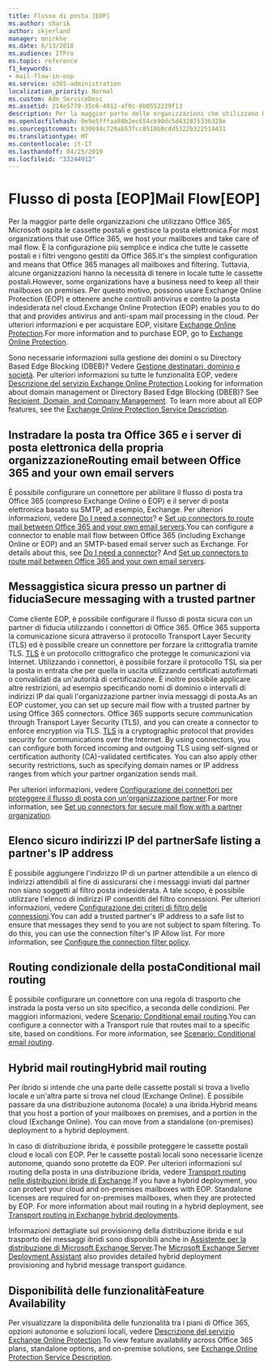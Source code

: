 ```yaml
---
title: Flusso di posta [EOP]
ms.author: sharik
author: skjerland
manager: mnirkhe
ms.date: 6/13/2018
ms.audience: ITPro
ms.topic: reference
f1_keywords:
- mail-flow-in-eop
ms.service: o365-administration
localization_priority: Normal
ms.custom: Adm_ServiceDesc
ms.assetid: 214e5779-35c6-4912-af0c-8b0552239f13
description: Per la maggior parte delle organizzazioni che utilizzano Office 365, Microsoft ospita le cassette postali e gestisce la posta elettronica. È la configurazione più semplice e indica che tutte le cassette postali e i filtri vengono gestiti da Office 365. Tuttavia, alcune organizzazioni hanno la necessità di tenere in locale tutte le cassette postali. Per questo motivo, possono usare Exchange Online Protection (EOP) e ottenere anche controlli antivirus e contro la posta indesiderata nel cloud. Per ulteriori informazioni e per acquistare EOP, visitare Exchange Online Protection.
ms.openlocfilehash: 0e9e5fffaa88b2ec654cb90dc5d432875336328e
ms.sourcegitcommit: 830694c729ab53fcc8518b0cdd5322b322514431
ms.translationtype: MT
ms.contentlocale: it-IT
ms.lasthandoff: 04/25/2019
ms.locfileid: "33244912"
---
```

# <a name="mail-floweop"></a><span data-ttu-id="1337f-107">Flusso di posta [EOP]</span><span class="sxs-lookup"><span data-stu-id="1337f-107">Mail Flow[EOP]</span></span>

<span data-ttu-id="1337f-108">Per la maggior parte delle organizzazioni che utilizzano Office 365, Microsoft ospita le cassette postali e gestisce la posta elettronica.</span><span class="sxs-lookup"><span data-stu-id="1337f-108">For most organizations that use Office 365, we host your mailboxes and take care of mail flow.</span></span> <span data-ttu-id="1337f-109">È la configurazione più semplice e indica che tutte le cassette postali e i filtri vengono gestiti da Office 365.</span><span class="sxs-lookup"><span data-stu-id="1337f-109">It's the simplest configuration and means that Office 365 manages all mailboxes and filtering.</span></span> <span data-ttu-id="1337f-110">Tuttavia, alcune organizzazioni hanno la necessità di tenere in locale tutte le cassette postali.</span><span class="sxs-lookup"><span data-stu-id="1337f-110">However, some organizations have a business need to keep all their mailboxes on premises.</span></span> <span data-ttu-id="1337f-111">Per questo motivo, possono usare Exchange Online Protection (EOP) e ottenere anche controlli antivirus e contro la posta indesiderata nel cloud.</span><span class="sxs-lookup"><span data-stu-id="1337f-111">Exchange Online Protection (EOP) enables you to do that and provides antivirus and anti-spam mail processing in the cloud.</span></span> <span data-ttu-id="1337f-112">Per ulteriori informazioni e per acquistare EOP, visitare [Exchange Online Protection](https://products.office.com/en-us/exchange/exchange-email-security-spam-protection).</span><span class="sxs-lookup"><span data-stu-id="1337f-112">For more information and to purchase EOP, go to [Exchange Online Protection](https://products.office.com/en-us/exchange/exchange-email-security-spam-protection).</span></span>
  
<span data-ttu-id="1337f-p103">Sono necessarie informazioni sulla gestione dei domini o su Directory Based Edge Blocking (DBEB)? Vedere [Gestione destinatari, dominio e società](recipient-domain-and-company-management.md). Per ulteriori informazioni su tutte le funzionalità EOP, vedere [Descrizione del servizio Exchange Online Protection](exchange-online-protection-service-description.md).</span><span class="sxs-lookup"><span data-stu-id="1337f-p103">Looking for information about domain management or Directory Based Edge Blocking (DBEB)? See [Recipient, Domain, and Company Management](recipient-domain-and-company-management.md). To learn more about all EOP features, see the [Exchange Online Protection Service Description](exchange-online-protection-service-description.md).</span></span>
  
## <a name="routing-email-between-office-365-and-your-own-email-servers"></a><span data-ttu-id="1337f-116">Instradare la posta tra Office 365 e i server di posta elettronica della propria organizzazione</span><span class="sxs-lookup"><span data-stu-id="1337f-116">Routing email between Office 365 and your own email servers</span></span>
<span data-ttu-id="1337f-117"><a name="BKMK_outboundmailrouting"> </a></span><span class="sxs-lookup"><span data-stu-id="1337f-117"></span></span>

<span data-ttu-id="1337f-p104">È possibile configurare un connettore per abilitare il flusso di posta tra Office 365 (compreso Exchange Online o EOP) e il server di posta elettronica basato su SMTP, ad esempio, Exchange. Per ulteriori informazioni, vedere [Do I need a connector](http://technet.microsoft.com/library/16731ae9-c909-49dd-bffc-a46e6151fc29.aspx)? e [Set up connectors to route mail between Office 365 and your own email servers](http://technet.microsoft.com/library/2e93fd60-a5ef-4e64-8e62-2b862b2d1033.aspx).</span><span class="sxs-lookup"><span data-stu-id="1337f-p104">You can configure a connector to enable mail flow between Office 365 (including Exchange Online or EOP) and an SMTP-based email server such as Exchange. For details about this, see [Do I need a connector](http://technet.microsoft.com/library/16731ae9-c909-49dd-bffc-a46e6151fc29.aspx)? And [Set up connectors to route mail between Office 365 and your own email servers](http://technet.microsoft.com/library/2e93fd60-a5ef-4e64-8e62-2b862b2d1033.aspx).</span></span>
  
## <a name="secure-messaging-with-a-trusted-partner"></a><span data-ttu-id="1337f-121">Messaggistica sicura presso un partner di fiducia</span><span class="sxs-lookup"><span data-stu-id="1337f-121">Secure messaging with a trusted partner</span></span>
<span data-ttu-id="1337f-122"><a name="BKMK_securemessagingwithatrustedpartner"> </a></span><span class="sxs-lookup"><span data-stu-id="1337f-122"></span></span>

<span data-ttu-id="1337f-p105">Come cliente EOP, è possibile configurare il flusso di posta sicura con un partner di fiducia utilizzando i connettori di Office 365. Office 365 supporta la comunicazione sicura attraverso il protocollo Transport Layer Security (TLS) ed è possibile creare un connettore per forzare la crittografia tramite TLS. [TLS](https://technet.microsoft.com/en-us/library/mt163898.aspx) è un protocollo crittografico che protegge le comunicazioni via Internet. Utilizzando i connettori, è possibile forzare il protocollo TSL sia per la posta in entrata che per quella in uscita utilizzando certificati autofirmati o convalidati da un'autorità di certificazione. È inoltre possibile applicare altre restrizioni, ad esempio specificando nomi di dominio o intervalli di indirizzi IP dai quali l'organizzazione partner invia messaggi di posta.</span><span class="sxs-lookup"><span data-stu-id="1337f-p105">As an EOP customer, you can set up secure mail flow with a trusted partner by using Office 365 connectors. Office 365 supports secure communication through Transport Layer Security (TLS), and you can create a connector to enforce encryption via TLS. [TLS](https://technet.microsoft.com/en-us/library/mt163898.aspx) is a cryptographic protocol that provides security for communications over the Internet. By using connectors, you can configure both forced incoming and outgoing TLS using self-signed or certification authority (CA)-validated certificates. You can also apply other security restrictions, such as specifying domain names or IP address ranges from which your partner organization sends mail.</span></span> 
  
<span data-ttu-id="1337f-128">Per ulteriori informazioni, vedere [Configurazione dei connettori per proteggere il flusso di posta con un'organizzazione partner](https://technet.microsoft.com/en-us/library/dn751021%28v=exchg.150%29.aspx).</span><span class="sxs-lookup"><span data-stu-id="1337f-128">For more information, see [Set up connectors for secure mail flow with a partner organization](https://technet.microsoft.com/en-us/library/dn751021%28v=exchg.150%29.aspx).</span></span>
  
## <a name="safe-listing-a-partners-ip-address"></a><span data-ttu-id="1337f-129">Elenco sicuro indirizzi IP del partner</span><span class="sxs-lookup"><span data-stu-id="1337f-129">Safe listing a partner's IP address</span></span>
<span data-ttu-id="1337f-130"><a name="BKMK_safelistingapartnersipaddress"> </a></span><span class="sxs-lookup"><span data-stu-id="1337f-130"></span></span>

<span data-ttu-id="1337f-p106">È possibile aggiungere l'indirizzo IP di un partner attendibile a un elenco di indirizzi attendibili al fine di assicurarsi che i messaggi inviati dal partner non siano soggetti al filtro posta indesiderata. A tale scopo, è possibile utilizzare l'elenco di indirizzi IP consentiti del filtro connessioni. Per ulteriori informazioni, vedere [Configurazione dei criteri di filtro delle connessioni](https://go.microsoft.com/fwlink/p/?LinkID=287108).</span><span class="sxs-lookup"><span data-stu-id="1337f-p106">You can add a trusted partner's IP address to a safe list to ensure that messages they send to you are not subject to spam filtering. To do this, you can use the connection filter's IP Allow list. For more information, see [Configure the connection filter policy](https://go.microsoft.com/fwlink/p/?LinkID=287108).</span></span>
  
## <a name="conditional-mail-routing"></a><span data-ttu-id="1337f-134">Routing condizionale della posta</span><span class="sxs-lookup"><span data-stu-id="1337f-134">Conditional mail routing</span></span>
<span data-ttu-id="1337f-135"><a name="BKMK_conditionalmailrouting"> </a></span><span class="sxs-lookup"><span data-stu-id="1337f-135"></span></span>

<span data-ttu-id="1337f-p107">È possibile configurare un connettore con una regola di trasporto che instrada la posta verso un sito specifico, a seconda delle condizioni. Per maggiori informazioni, vedere [Scenario: Conditional email routing](http://technet.microsoft.com/library/82d105e2-e955-4e03-99c3-3314a5d21a4c.aspx).</span><span class="sxs-lookup"><span data-stu-id="1337f-p107">You can configure a connector with a Transport rule that routes mail to a specific site, based on conditions. For more information, see [Scenario: Conditional email routing](http://technet.microsoft.com/library/82d105e2-e955-4e03-99c3-3314a5d21a4c.aspx).</span></span>
  
## <a name="hybrid-mail-routing"></a><span data-ttu-id="1337f-138">Hybrid mail routing</span><span class="sxs-lookup"><span data-stu-id="1337f-138">Hybrid mail routing</span></span>
<span data-ttu-id="1337f-139"><a name="BKMK_hybridmailrouting"> </a></span><span class="sxs-lookup"><span data-stu-id="1337f-139"></span></span>

<span data-ttu-id="1337f-p108">Per ibrido si intende che una parte delle cassette postali si trova a livello locale e un'altra parte si trova nel cloud (Exchange Online). È possibile passare da una distribuzione autonoma (locale) a una ibrida.</span><span class="sxs-lookup"><span data-stu-id="1337f-p108">Hybrid means that you host a portion of your mailboxes on premises, and a portion in the cloud (Exchange Online). You can move from a standalone (on-premises) deployment to a hybrid deployment.</span></span>
  
<span data-ttu-id="1337f-p109">In caso di distribuzione ibrida, è possibile proteggere le cassette postali cloud e locali con EOP. Per le cassette postali locali sono necessarie licenze autonome, quando sono protette da EOP. Per ulteriori informazioni sul routing della posta in una distribuzione ibrida, vedere [Transport routing nelle distribuzioni ibride di Exchange](https://go.microsoft.com/fwlink/p/?LinkId=271757).</span><span class="sxs-lookup"><span data-stu-id="1337f-p109">If you have a hybrid deployment, you can protect your cloud and on-premises mailboxes with EOP. Standalone licenses are required for on-premises mailboxes, when they are protected by EOP. For more information about mail routing in a hybrid deployment, see [Transport routing in Exchange hybrid deployments](https://go.microsoft.com/fwlink/p/?LinkId=271757).</span></span>
  
<span data-ttu-id="1337f-145">Informazioni dettagliate sul provisioning della distribuzione ibrida e sul trasporto dei messaggi ibridi sono disponibili anche in [Assistente per la distribuzione di Microsoft Exchange Server](https://go.microsoft.com/fwlink/p/?LinkId=287036).</span><span class="sxs-lookup"><span data-stu-id="1337f-145">The [Microsoft Exchange Server Deployment Assistant](https://go.microsoft.com/fwlink/p/?LinkId=287036) also provides detailed hybrid deployment provisioning and hybrid message transport guidance.</span></span> 
  
## <a name="feature-availability"></a><span data-ttu-id="1337f-146">Disponibilità delle funzionalità</span><span class="sxs-lookup"><span data-stu-id="1337f-146">Feature Availability</span></span>
<span data-ttu-id="1337f-147"><a name="BKMK_hybridmailrouting"> </a></span><span class="sxs-lookup"><span data-stu-id="1337f-147"></span></span>

<span data-ttu-id="1337f-148">Per visualizzare la disponibilità delle funzionalità tra i piani di Office 365, opzioni autonome e soluzioni locali, vedere [Descrizione del servizio Exchange Online Protection](exchange-online-protection-service-description.md).</span><span class="sxs-lookup"><span data-stu-id="1337f-148">To view feature availability across Office 365 plans, standalone options, and on-premise solutions, see [Exchange Online Protection Service Description](exchange-online-protection-service-description.md).</span></span>
  

